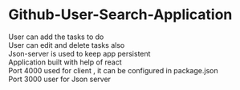 # Github-User-Search-Application
User can add the tasks to do<br />
User can edit and delete tasks also<br />
Json-server is used to keep app persistent <br />
Application built with help of react <br/>
Port 4000 used for client , it can be configured in package.json <br/>
Port 3000 user for Json server <br/>
